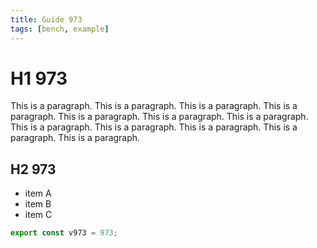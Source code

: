 ```yaml
---
title: Guide 973
tags: [bench, example]
---
```


# H1 973

This is a paragraph. This is a paragraph. This is a paragraph. This is a paragraph. This is a paragraph. This is a paragraph. This is a paragraph. This is a paragraph. This is a paragraph. This is a paragraph. This is a paragraph. This is a paragraph. 

## H2 973

- item A
- item B
- item C

```ts
export const v973 = 973;
```